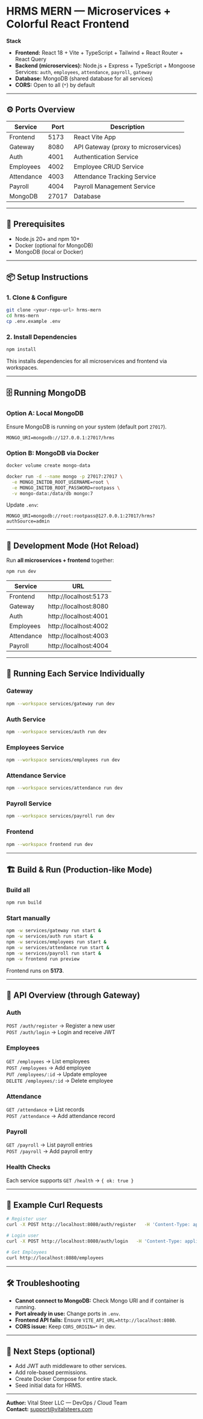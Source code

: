 # HRMS MERN — Microservices + Colorful React Frontend

**Stack**
- **Frontend:** React 18 + Vite + TypeScript + Tailwind + React Router + React Query
- **Backend (microservices):** Node.js + Express + TypeScript + Mongoose  
  Services: `auth`, `employees`, `attendance`, `payroll`, `gateway`
- **Database:** MongoDB (shared database for all services)
- **CORS:** Open to all (`*`) by default

---


## ⚙️ Ports Overview
| Service | Port | Description |
|----------|------|-------------|
| Frontend | 5173 | React Vite App |
| Gateway | 8080 | API Gateway (proxy to microservices) |
| Auth | 4001 | Authentication Service |
| Employees | 4002 | Employee CRUD Service |
| Attendance | 4003 | Attendance Tracking Service |
| Payroll | 4004 | Payroll Management Service |
| MongoDB | 27017 | Database |

---

## 🧩 Prerequisites
- Node.js 20+ and npm 10+
- Docker (optional for MongoDB)
- MongoDB (local or Docker)

---

## 📦 Setup Instructions

### 1. Clone & Configure
```bash
git clone <your-repo-url> hrms-mern
cd hrms-mern
cp .env.example .env
```

### 2. Install Dependencies
```bash
npm install
```

This installs dependencies for all microservices and frontend via workspaces.

---

## 🗄️ Running MongoDB

### Option A: Local MongoDB
Ensure MongoDB is running on your system (default port `27017`).
```env
MONGO_URI=mongodb://127.0.0.1:27017/hrms
```


### Option B: MongoDB via Docker
```bash
docker volume create mongo-data

docker run -d --name mongo -p 27017:27017 \
  -e MONGO_INITDB_ROOT_USERNAME=root \
  -e MONGO_INITDB_ROOT_PASSWORD=rootpass \
  -v mongo-data:/data/db mongo:7
```

Update `.env`:
```env
MONGO_URI=mongodb://root:rootpass@127.0.0.1:27017/hrms?authSource=admin
```

---

## 🚀 Development Mode (Hot Reload)

Run **all microservices + frontend** together:
```bash
npm run dev
```

| Service | URL |
|----------|------|
| Frontend | http://localhost:5173 |
| Gateway | http://localhost:8080 |
| Auth | http://localhost:4001 |
| Employees | http://localhost:4002 |
| Attendance | http://localhost:4003 |
| Payroll | http://localhost:4004 |

---

## 🧠 Running Each Service Individually

### Gateway
```bash
npm --workspace services/gateway run dev
```

### Auth Service
```bash
npm --workspace services/auth run dev
```

### Employees Service
```bash
npm --workspace services/employees run dev
```

### Attendance Service
```bash
npm --workspace services/attendance run dev
```

### Payroll Service
```bash
npm --workspace services/payroll run dev
```

### Frontend
```bash
npm --workspace frontend run dev
```

---

## 🏗️ Build & Run (Production-like Mode)

### Build all
```bash
npm run build
```

### Start manually
```bash
npm -w services/gateway run start &
npm -w services/auth run start &
npm -w services/employees run start &
npm -w services/attendance run start &
npm -w services/payroll run start &
npm -w frontend run preview
```

Frontend runs on **5173**.

---

## 🧾 API Overview (through Gateway)

### Auth
`POST /auth/register` → Register a new user  
`POST /auth/login` → Login and receive JWT

### Employees
`GET /employees` → List employees  
`POST /employees` → Add employee  
`PUT /employees/:id` → Update employee  
`DELETE /employees/:id` → Delete employee

### Attendance
`GET /attendance` → List records  
`POST /attendance` → Add attendance record

### Payroll
`GET /payroll` → List payroll entries  
`POST /payroll` → Add payroll entry

### Health Checks
Each service supports `GET /health` → `{ ok: true }`

---

## 🧪 Example Curl Requests

```bash
# Register user
curl -X POST http://localhost:8080/auth/register   -H 'Content-Type: application/json'   -d '{"email":"admin@example.com","name":"Admin","password":"12345","role":"admin"}'

# Login user
curl -X POST http://localhost:8080/auth/login   -H 'Content-Type: application/json'   -d '{"email":"admin@example.com","password":"12345"}'

# Get Employees
curl http://localhost:8080/employees
```

---

## 🛠 Troubleshooting

- **Cannot connect to MongoDB:** Check Mongo URI and if container is running.  
- **Port already in use:** Change ports in `.env`.  
- **Frontend API fails:** Ensure `VITE_API_URL=http://localhost:8080`.  
- **CORS issue:** Keep `CORS_ORIGIN=*` in dev.

---

## 🧰 Next Steps (optional)
- Add JWT auth middleware to other services.
- Add role-based permissions.
- Create Docker Compose for entire stack.
- Seed initial data for HRMS.

---

**Author:** Vital Steer LLC — DevOps / Cloud Team  
**Contact:** support@vitalsteers.com
